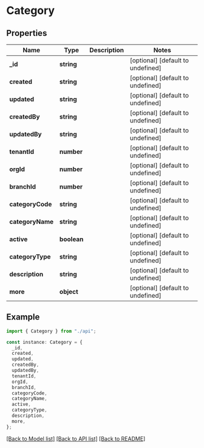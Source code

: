 # Category

## Properties

| Name             | Type        | Description | Notes                             |
| ---------------- | ----------- | ----------- | --------------------------------- |
| **\_id**         | **string**  |             | [optional] [default to undefined] |
| **created**      | **string**  |             | [optional] [default to undefined] |
| **updated**      | **string**  |             | [optional] [default to undefined] |
| **createdBy**    | **string**  |             | [optional] [default to undefined] |
| **updatedBy**    | **string**  |             | [optional] [default to undefined] |
| **tenantId**     | **number**  |             | [optional] [default to undefined] |
| **orgId**        | **number**  |             | [optional] [default to undefined] |
| **branchId**     | **number**  |             | [optional] [default to undefined] |
| **categoryCode** | **string**  |             | [optional] [default to undefined] |
| **categoryName** | **string**  |             | [optional] [default to undefined] |
| **active**       | **boolean** |             | [optional] [default to undefined] |
| **categoryType** | **string**  |             | [optional] [default to undefined] |
| **description**  | **string**  |             | [optional] [default to undefined] |
| **more**         | **object**  |             | [optional] [default to undefined] |

## Example

```typescript
import { Category } from "./api";

const instance: Category = {
  _id,
  created,
  updated,
  createdBy,
  updatedBy,
  tenantId,
  orgId,
  branchId,
  categoryCode,
  categoryName,
  active,
  categoryType,
  description,
  more,
};
```

[[Back to Model list]](../README.md#documentation-for-models) [[Back to API list]](../README.md#documentation-for-api-endpoints) [[Back to README]](../README.md)
